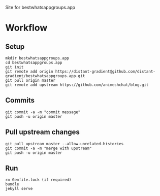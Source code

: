 Site for bestwhatsappgroups.app

# Workflow

## Setup

```
mkdir bestwhatsappgroups.app
cd bestwhatsappgroups.app
git init
git remote add origin https://distant-gradient@github.com/distant-gradient/bestwhatsappgroups.app.git
git pull origin master
git remote add upstream https://github.com/animeshchat/blog.git
```

## Commits

```
git commit -a -m "commit message"
git push -u origin master
```

## Pull upstream changes

```
git pull upstream master --allow-unrelated-histories
git commit -a -m "merge with upstream"
git push -u origin master
```

## Run

```
rm Gemfile.lock (if required)
bundle
jekyll serve

```
